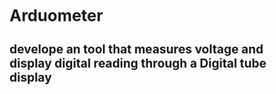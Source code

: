 # Arduometer
## develope an tool that measures voltage and display digital reading through a Digital tube display

